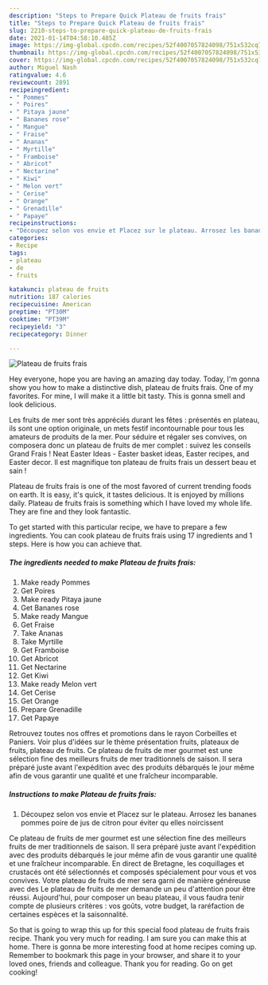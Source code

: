 ```yaml
---
description: "Steps to Prepare Quick Plateau de fruits frais"
title: "Steps to Prepare Quick Plateau de fruits frais"
slug: 2210-steps-to-prepare-quick-plateau-de-fruits-frais
date: 2021-01-14T04:58:10.485Z
image: https://img-global.cpcdn.com/recipes/52f4007057824098/751x532cq70/plateau-de-fruits-frais-photo-principale-de-la-recette.jpg
thumbnail: https://img-global.cpcdn.com/recipes/52f4007057824098/751x532cq70/plateau-de-fruits-frais-photo-principale-de-la-recette.jpg
cover: https://img-global.cpcdn.com/recipes/52f4007057824098/751x532cq70/plateau-de-fruits-frais-photo-principale-de-la-recette.jpg
author: Miguel Nash
ratingvalue: 4.6
reviewcount: 2891
recipeingredient:
- " Pommes"
- " Poires"
- " Pitaya jaune"
- " Bananes rose"
- " Mangue"
- " Fraise"
- " Ananas"
- " Myrtille"
- " Framboise"
- " Abricot"
- " Nectarine"
- " Kiwi"
- " Melon vert"
- " Cerise"
- " Orange"
- " Grenadille"
- " Papaye"
recipeinstructions:
- "Découpez selon vos envie et Placez sur le plateau. Arrosez les bananes pommes poire de jus de citron pour éviter qu elles noircissent"
categories:
- Recipe
tags:
- plateau
- de
- fruits

katakunci: plateau de fruits 
nutrition: 187 calories
recipecuisine: American
preptime: "PT30M"
cooktime: "PT39M"
recipeyield: "3"
recipecategory: Dinner

---
```



![Plateau de fruits frais](https://img-global.cpcdn.com/recipes/52f4007057824098/751x532cq70/plateau-de-fruits-frais-photo-principale-de-la-recette.jpg)

Hey everyone, hope you are having an amazing day today. Today, I'm gonna show you how to make a distinctive dish, plateau de fruits frais. One of my favorites. For mine, I will make it a little bit tasty. This is gonna smell and look delicious.

Les fruits de mer sont très appréciés durant les fêtes : présentés en plateau, ils sont une option originale, un mets festif incontournable pour tous les amateurs de produits de la mer. Pour séduire et régaler ses convives, on composera donc un plateau de fruits de mer complet : suivez les conseils Grand Frais ! Neat Easter Ideas - Easter basket ideas, Easter recipes, and Easter decor. Il est magnifique ton plateau de fruits frais un dessert beau et sain !

Plateau de fruits frais is one of the most favored of current trending foods on earth. It is easy, it's quick, it tastes delicious. It is enjoyed by millions daily. Plateau de fruits frais is something which I have loved my whole life. They are fine and they look fantastic.


To get started with this particular recipe, we have to prepare a few ingredients. You can cook plateau de fruits frais using 17 ingredients and 1 steps. Here is how you can achieve that.

<!--inarticleads1-->

##### The ingredients needed to make Plateau de fruits frais:

1. Make ready  Pommes
1. Get  Poires
1. Make ready  Pitaya jaune
1. Get  Bananes rose
1. Make ready  Mangue
1. Get  Fraise
1. Take  Ananas
1. Take  Myrtille
1. Get  Framboise
1. Get  Abricot
1. Get  Nectarine
1. Get  Kiwi
1. Make ready  Melon vert
1. Get  Cerise
1. Get  Orange
1. Prepare  Grenadille
1. Get  Papaye


Retrouvez toutes nos offres et promotions dans le rayon Corbeilles et Paniers. Voir plus d&#39;idées sur le thème présentation fruits, plateaux de fruits, plateau de fruits. Ce plateau de fruits de mer gourmet est une sélection fine des meilleurs fruits de mer traditionnels de saison. Il sera préparé juste avant l&#39;expédition avec des produits débarqués le jour même afin de vous garantir une qualité et une fraîcheur incomparable. 

<!--inarticleads2-->

##### Instructions to make Plateau de fruits frais:

1. Découpez selon vos envie et Placez sur le plateau. Arrosez les bananes pommes poire de jus de citron pour éviter qu elles noircissent


Ce plateau de fruits de mer gourmet est une sélection fine des meilleurs fruits de mer traditionnels de saison. Il sera préparé juste avant l&#39;expédition avec des produits débarqués le jour même afin de vous garantir une qualité et une fraîcheur incomparable. En direct de Bretagne, les coquillages et crustacés ont été sélectionnés et composés spécialement pour vous et vos convives. Votre plateau de fruits de mer sera garni de manière généreuse avec des Le plateau de fruits de mer demande un peu d&#39;attention pour être réussi. Aujourd&#39;hui, pour composer un beau plateau, il vous faudra tenir compte de plusieurs critères : vos goûts, votre budget, la raréfaction de certaines espèces et la saisonnalité. 

So that is going to wrap this up for this special food plateau de fruits frais recipe. Thank you very much for reading. I am sure you can make this at home. There is gonna be more interesting food at home recipes coming up. Remember to bookmark this page in your browser, and share it to your loved ones, friends and colleague. Thank you for reading. Go on get cooking!

